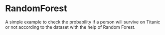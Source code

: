 # RandomForest
A simple example to check the probability if a person will survive on Titanic or not according to the dataset with the help of Random Forest.
